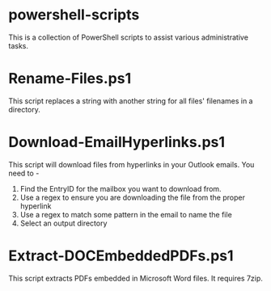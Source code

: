 # powershell-scripts

This is a collection of PowerShell scripts to assist various administrative tasks.

# Rename-Files.ps1

This script replaces a string with another string for all files' filenames in a directory. 

# Download-EmailHyperlinks.ps1

This script will download files from hyperlinks in your Outlook emails. You need to -

1. Find the EntryID for the mailbox you want to download from.
2. Use a regex to ensure you are downloading the file from the proper hyperlink
3. Use a regex to match some pattern in the email to name the file
4. Select an output directory

# Extract-DOCEmbeddedPDFs.ps1

This script extracts PDFs embedded in Microsoft Word files. It requires 7zip.
